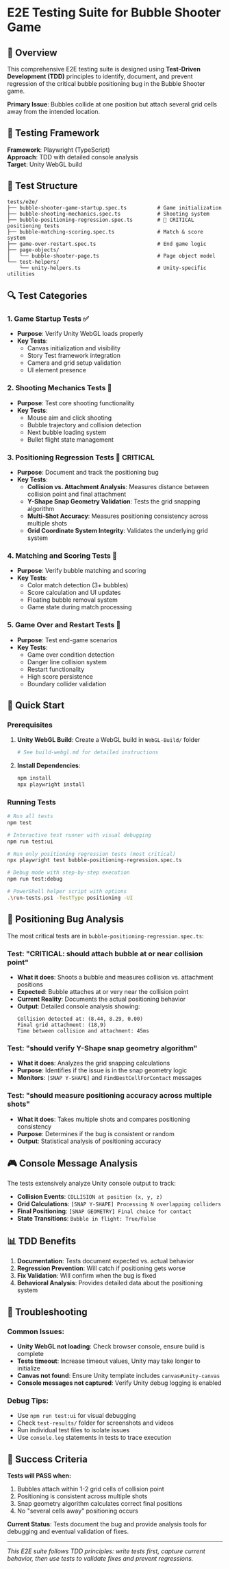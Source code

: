 # E2E Testing Suite for Bubble Shooter Game

## 🎯 Overview

This comprehensive E2E testing suite is designed using **Test-Driven Development (TDD)** principles to identify, document, and prevent regression of the critical bubble positioning bug in the Bubble Shooter game.

**Primary Issue**: Bubbles collide at one position but attach several grid cells away from the intended location.

## 🧪 Testing Framework

**Framework**: Playwright (TypeScript)  
**Approach**: TDD with detailed console analysis  
**Target**: Unity WebGL build  

## 📁 Test Structure

```
tests/e2e/
├── bubble-shooter-game-startup.spec.ts          # Game initialization
├── bubble-shooting-mechanics.spec.ts            # Shooting system
├── bubble-positioning-regression.spec.ts        # 🔴 CRITICAL positioning tests
├── bubble-matching-scoring.spec.ts              # Match & score system
├── game-over-restart.spec.ts                    # End game logic
├── page-objects/
│   └── bubble-shooter-page.ts                   # Page object model
└── test-helpers/
    └── unity-helpers.ts                         # Unity-specific utilities
```

## 🔍 Test Categories

### 1. Game Startup Tests ✅
- **Purpose**: Verify Unity WebGL loads properly
- **Key Tests**:
  - Canvas initialization and visibility
  - Story Test framework integration
  - Camera and grid setup validation
  - UI element presence

### 2. Shooting Mechanics Tests 🎯
- **Purpose**: Test core shooting functionality
- **Key Tests**:
  - Mouse aim and click shooting
  - Bubble trajectory and collision detection
  - Next bubble loading system
  - Bullet flight state management

### 3. Positioning Regression Tests 🔴 **CRITICAL**
- **Purpose**: Document and track the positioning bug
- **Key Tests**:
  - **Collision vs. Attachment Analysis**: Measures distance between collision point and final attachment
  - **Y-Shape Snap Geometry Validation**: Tests the grid snapping algorithm
  - **Multi-Shot Accuracy**: Measures positioning consistency across multiple shots
  - **Grid Coordinate System Integrity**: Validates the underlying grid system

### 4. Matching and Scoring Tests 🎊
- **Purpose**: Verify bubble matching and scoring
- **Key Tests**:
  - Color match detection (3+ bubbles)
  - Score calculation and UI updates
  - Floating bubble removal system
  - Game state during match processing

### 5. Game Over and Restart Tests 🏁
- **Purpose**: Test end-game scenarios
- **Key Tests**:
  - Game over condition detection
  - Danger line collision system  
  - Restart functionality
  - High score persistence
  - Boundary collider validation

## 🚀 Quick Start

### Prerequisites
1. **Unity WebGL Build**: Create a WebGL build in `WebGL-Build/` folder
   ```bash
   # See build-webgl.md for detailed instructions
   ```

2. **Install Dependencies**:
   ```bash
   npm install
   npx playwright install
   ```

### Running Tests

```bash
# Run all tests
npm test

# Interactive test runner with visual debugging
npm run test:ui

# Run only positioning regression tests (most critical)
npx playwright test bubble-positioning-regression.spec.ts

# Debug mode with step-by-step execution
npm run test:debug

# PowerShell helper script with options
.\run-tests.ps1 -TestType positioning -UI
```

## 🔬 Positioning Bug Analysis

The most critical tests are in `bubble-positioning-regression.spec.ts`:

### Test: "CRITICAL: should attach bubble at or near collision point"
- **What it does**: Shoots a bubble and measures collision vs. attachment positions
- **Expected**: Bubble attaches at or very near the collision point
- **Current Reality**: Documents the actual positioning behavior
- **Output**: Detailed console analysis showing:
  ```
  Collision detected at: (8.44, 8.29, 0.00)
  Final grid attachment: (18,9)
  Time between collision and attachment: 45ms
  ```

### Test: "should verify Y-Shape snap geometry algorithm" 
- **What it does**: Analyzes the grid snapping calculations
- **Purpose**: Identifies if the issue is in the snap geometry logic
- **Monitors**: `[SNAP Y-SHAPE]` and `FindBestCellForContact` messages

### Test: "should measure positioning accuracy across multiple shots"
- **What it does**: Takes multiple shots and compares positioning consistency
- **Purpose**: Determines if the bug is consistent or random
- **Output**: Statistical analysis of positioning accuracy

## 🎮 Console Message Analysis

The tests extensively analyze Unity console output to track:

- **Collision Events**: `COLLISION at position (x, y, z)`
- **Grid Calculations**: `[SNAP Y-SHAPE] Processing N overlapping colliders`
- **Final Positioning**: `[SNAP GEOMETRY] Final choice for contact`
- **State Transitions**: `Bubble in flight: True/False`

## 📊 TDD Benefits

1. **Documentation**: Tests document expected vs. actual behavior
2. **Regression Prevention**: Will catch if positioning gets worse
3. **Fix Validation**: Will confirm when the bug is fixed
4. **Behavioral Analysis**: Provides detailed data about the positioning system

## 🔧 Troubleshooting

### Common Issues:
- **Unity WebGL not loading**: Check browser console, ensure build is complete
- **Tests timeout**: Increase timeout values, Unity may take longer to initialize
- **Canvas not found**: Ensure Unity template includes `canvas#unity-canvas`
- **Console messages not captured**: Verify Unity debug logging is enabled

### Debug Tips:
- Use `npm run test:ui` for visual debugging
- Check `test-results/` folder for screenshots and videos
- Run individual test files to isolate issues
- Use `console.log` statements in tests to trace execution

## 🎯 Success Criteria

**Tests will PASS when:**
1. Bubbles attach within 1-2 grid cells of collision point
2. Positioning is consistent across multiple shots
3. Snap geometry algorithm calculates correct final positions
4. No "several cells away" positioning occurs

**Current Status**: Tests document the bug and provide analysis tools for debugging and eventual validation of fixes.

---

*This E2E suite follows TDD principles: write tests first, capture current behavior, then use tests to validate fixes and prevent regressions.*